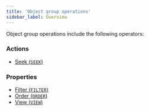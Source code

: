 ```yaml
---
title: 'Object group operations'
sidebar_label: Overview
---
```


Object group operations include the following operators:

### Actions

-   [Seek (`SEEK`)](Search_SEEK_.md)

### Properties

-   [Filter (`FILTER`)](Filter_FILTER_.md)
-   [Order (`ORDER`)](Order_ORDER_.md)
-   [View (`VIEW`)](View_VIEW_.md)
